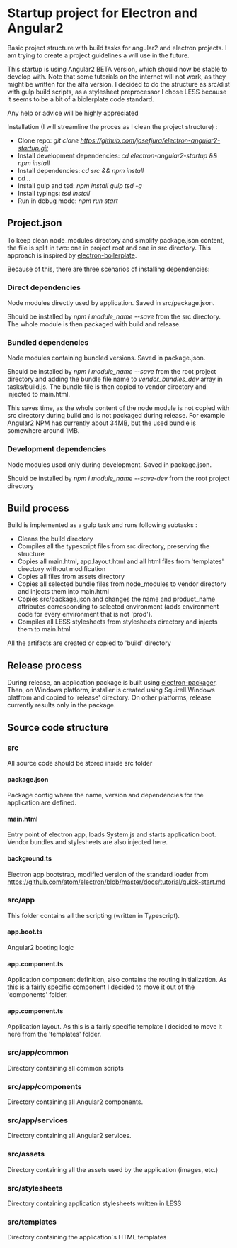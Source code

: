 # Startup project for Electron and Angular2
Basic project structure with build tasks for angular2 and electron projects. I am trying to create a project guidelines a will use in the future.

This startup is using Angular2 BETA version, which should now be stable to develop with. Note that some tutorials on the internet will not work, as they might be written for the alfa version.
I decided to do the structure as src/dist with gulp build scripts, as a stylesheet preprocessor I chose LESS because it seems to be a bit of a biolerplate code standard.

Any help or advice will be highly appreciated

Installation (I will streamline the proces as I clean the project structure) :

* Clone repo: *git clone https://github.com/josefjura/electron-angular2-startup.git*
* Install development dependencies: *cd electron-angular2-startup && npm install*
* Install dependencies: *cd src && npm install*
* *cd ..*
* Install gulp and tsd: *npm install gulp tsd -g*
* Install typings: *tsd install*
* Run in debug mode: *npm run start*

## Project.json

To keep clean node_modules directory and simplify package.json content, the file is split in two: one in project root and one in src directory.
This approach is inspired by [electron-boilerplate](https://github.com/szwacz/electron-boilerplate).

Because of this, there are three scenarios of installing dependencies:

### Direct dependencies
Node modules directly used by application. Saved in src/package.json.

Should be installed by *npm i module_name --save* from the src directory. The whole module is then packaged with build and release.

### Bundled dependencies
Node modules containing bundled versions. Saved in package.json.

Should be installed by *npm i module_name --save* from the root project directory and adding the bundle file name to *vendor_bundles_dev* array in tasks/build.js.
The bundle file is then copied to vendor directory and injected to main.html.

This saves time, as the whole content of the node module is not copied with src directory during build and is not packaged during release.
For example Angular2 NPM has currently about 34MB, but the used bundle is somewhere around 1MB.

### Development dependencies
Node modules used only during development. Saved in package.json.

Should be installed by *npm i module_name --save-dev* from the root project directory

## Build process
Build is implemented as a gulp task and runs following subtasks :

* Cleans the build directory
* Compiles all the typescript files from src directory, preserving the structure
* Copies all main.html, app.layout.html and all html files from 'templates' directory without modification
* Copies all files from assets directory
* Copies all selected bundle files from node_modules to vendor directory and injects them into main.html
* Copies src/package.json and changes the name and product_name attributes corresponding to selected environment (adds environment code for every environment that is not 'prod').
* Compiles all LESS stylesheets from stylesheets directory and injects them to main.html

All the artifacts are created or copied to 'build' directory

## Release process
During release, an application package is built using [electron-packager](https://github.com/maxogden/electron-packager).
Then, on Windows platform, installer is created using Squirell.Windows platfrom and copied to 'release' directory. On other platforms, release currently results only in the package.

## Source code structure
### src
All source code should be stored inside src folder

#### package.json
Package config where the name, version and dependencies for the application are defined.

#### main.html
Entry point of electron app, loads System.js and starts application boot. Vendor bundles and stylesheets are also injected here.

#### background.ts
Electron app bootstrap, modified version of the standard loader from https://github.com/atom/electron/blob/master/docs/tutorial/quick-start.md

### src/app
This folder contains all the scripting (written in Typescript).

#### app.boot.ts
Angular2 booting logic

#### app.component.ts
Application component definition, also contains the routing initialization. As this is a fairly specific component I decided to move it out of the 'components' folder.

#### app.component.ts
Application layout. As this is a fairly specific template I decided to move it here from the 'templates' folder.

### src/app/common
Directory containing all common scripts

### src/app/components
Directory containing all Angular2 components.

### src/app/services
Directory containing all Angular2 services.

### src/assets
Directory containing all the assets used by the application (images, etc.)

### src/stylesheets
Directory containing application stylesheets written in LESS

### src/templates
Directory containing the application`s HTML templates

